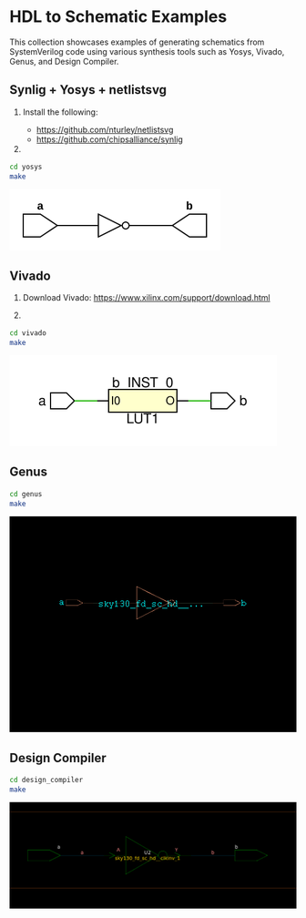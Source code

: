 
# HDL to Schematic Examples

This collection showcases examples of generating schematics from SystemVerilog code using various synthesis tools such as Yosys, Vivado, Genus, and Design Compiler.

## Synlig + Yosys + netlistsvg

1. Install the following:
   * <https://github.com/nturley/netlistsvg>
   * <https://github.com/chipsalliance/synlig>

2.

```bash
cd yosys
make
```

![Yosys Schematic](docs/yosys.svg)

## Vivado

1. Download Vivado: <https://www.xilinx.com/support/download.html>

2.

```bash
cd vivado
make
```

![Vivado Schematic](docs/vivado.svg)

## Genus

```bash
cd genus
make
```

![Genus Schematic](docs/genus.png)

## Design Compiler

```bash
cd design_compiler
make
```

![Design Compiler Schematic](docs/design_compiler.png)
